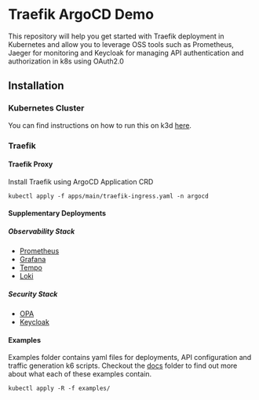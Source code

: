 # Traefik ArgoCD Demo
This repository will help you get started with Traefik deployment in Kubernetes and allow 
you to leverage OSS tools such as Prometheus, Jaeger for monitoring and Keycloak for
managing API authentication and authorization in k8s using OAuth2.0

## Installation

### Kubernetes Cluster
You can find instructions on how to run this on k3d [here](https://github.com/carlosvillanua/traefik-argocd-demo/blob/main/docs/k3d.md). 

### Traefik

#### Traefik Proxy

Install Traefik using ArgoCD Application CRD

```
kubectl apply -f apps/main/traefik-ingress.yaml -n argocd

```

#### Supplementary Deployments
##### Observability Stack
- [Prometheus](https://github.com/carlosvillanua/traefik-argocd-demo/tree/main/docs/observability/prometheus.md)
- [Grafana](https://github.com/carlosvillanua/traefik-argocd-demo/tree/main/docs/observability/grafana.md)
- [Tempo](https://github.com/carlosvillanua/traefik-argocd-demo/tree/main/docs/observability/tempo.md)
- [Loki](https://github.com/carlosvillanua/traefik-argocd-demo/tree/main/docs/observability/loki.md)

##### Security Stack
- [OPA](https://github.com/carlosvillanua/traefik-argocd-demo/tree/main/docs/security/opa.md)
- [Keycloak](https://github.com/carlosvillanua/traefik-argocd-demo/tree/main/docs/security/keycloak.md)

#### Examples
Examples folder contains yaml files for deployments, API configuration and traffic generation k6 scripts. Checkout the
[docs](https://github.com/carlosvillanua/traefik-argocd-demo/tree/main/docs/examples/) folder to find out more about what each of these examples contain.

```
kubectl apply -R -f examples/
```
